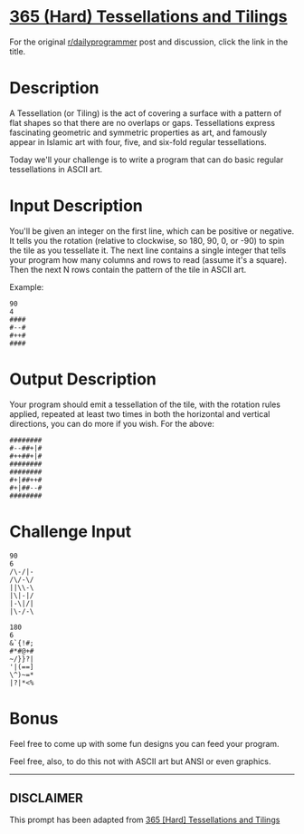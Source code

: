 # [365 (Hard) Tessellations and Tilings](https://old.reddit.com/r/dailyprogrammer/comments/8ylltu/20180713_challenge_365_hard_tessellations_and/)

For the original [r/dailyprogrammer](https://www.reddit.com/r/dailyprogrammer/) post and discussion, click the link in the title.

# Description
A Tessellation (or Tiling) is the act of covering a surface with a pattern of flat shapes so that there are no overlaps or gaps. Tessellations express fascinating geometric and symmetric properties as art, and famously appear in Islamic art with four, five, and six-fold regular tessellations.

Today we'll your challenge is to write a program that can do basic regular tessellations in ASCII art. 

# Input Description
You'll be given an integer on the first line, which can be positive or negative. It tells you the rotation (relative to clockwise, so 180, 90, 0, or -90) to spin the tile as you tessellate it. The next line contains a single integer that tells your program how many columns and rows to read (assume it's a square). Then the next N rows contain the pattern of the tile in ASCII art. 

Example:


```
90
4
####
#--#
#++#
####
```
# Output Description
Your program should emit a tessellation of the tile, with the rotation rules applied, repeated at least two times in both the horizontal and vertical directions, you can do more if you wish. For the above:


```
########
#--##+|#
#++##+|#
########
########
#+|##++#
#+|##--#
########
```
# Challenge Input

```
90
6
/\-/|-
/\/-\/
||\\-\
|\|-|/
|-\|/|
|\-/-\
```

```
180
6
&`{!#;
#*#@+#
~/}}?|
'|(==]
\^)~=*
|?|*<%
```
# Bonus
Feel free to come up with some fun designs you can feed your program.

Feel free, also, to do this not with ASCII art but ANSI or even graphics. 


----
## **DISCLAIMER**
This prompt has been adapted from [365 [Hard] Tessellations and Tilings](https://old.reddit.com/r/dailyprogrammer/comments/8ylltu/20180713_challenge_365_hard_tessellations_and/
)
